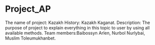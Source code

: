 # Project_AP
The name of project: Kazakh History: Kazakh Kaganat.
Description: The purpose of project to explain everything in this topic to user by using all available methods.
Team members:Baibossyn Arlen, Nurbol Nurlybai, Muslim Toleumukhanbet.

